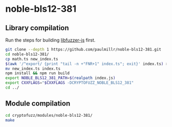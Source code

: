 # noble-bls12-381

## Library compilation

Run the steps for building [libfuzzer-js](libfuzzer-js.md) first.

```sh
git clone --depth 1 https://github.com/paulmillr/noble-bls12-381.git
cd noble-bls12-381/
cp math.ts new_index.ts 
$(awk '/^export/ {print "tail -n +"FNR+1" index.ts"; exit}' index.ts) >>new_index.ts
mv new_index.ts index.ts
npm install && npm run build
export NOBLE_BLS12_381_PATH=$(realpath index.js)
export CXXFLAGS="$CXXFLAGS -DCRYPTOFUZZ_NOBLE_BLS12_381"
cd ../
```

## Module compilation

```sh
cd cryptofuzz/modules/noble-bls12-381/
make
```
